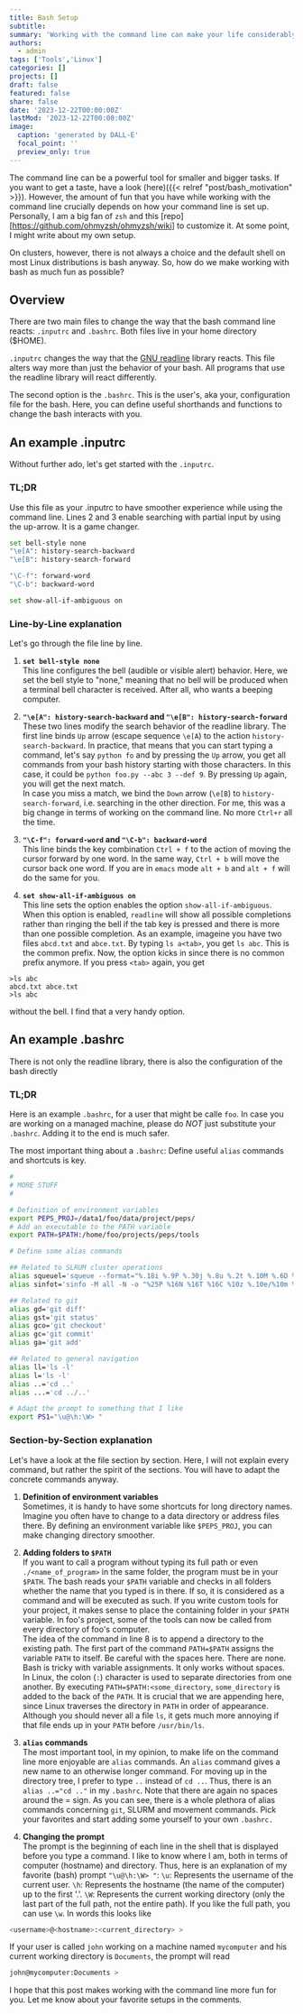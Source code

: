 ```yaml
---
title: Bash Setup
subtitle: 
summary: 'Working with the command line can make your life considerably easier, or it can be a major pain. For me, one of the essential points is a good setup of my bash.'
authors:
  - admin
tags: ['Tools','Linux']
categories: []
projects: []
draft: false
featured: false
share: false
date: '2023-12-22T00:00:00Z'
lastMod: '2023-12-22T00:00:00Z'
image:
  caption: 'generated by DALL-E'
  focal_point: ''
  preview_only: true
---  
```

The command line can be a powerful tool for smaller and bigger tasks. If you want to get a taste, have a look (here)({{< relref "post/bash_motivation" >}}).
However, the amount of fun that you have while working with the command line crucially depends on how your command line is set up.
Personally, I am a big fan of `zsh` and this [repo][https://github.com/ohmyzsh/ohmyzsh/wiki] to customize it.
At some point, I might write about my own setup.

On clusters, however, there is not always a choice and the default shell on most Linux distributions is bash anyway.
So, how do we make working with bash as much fun as possible?

## Overview
There are two main files to change the way that the bash command line reacts: `.inputrc` and `.bashrc`.
Both files live in your home directory ($HOME).

`.inputrc` changes the way that the [GNU readline](https://tiswww.case.edu/php/chet/readline/rltop.html) library reacts.
This file alters way more than just the behavior of your bash.
All programs that use the readline library will react differently.

The second option is the `.bashrc`.
This is the user's, aka your, configuration file for the bash.
Here, you can define useful shorthands and functions to change the bash interacts with you.

## An example .inputrc
Without further ado, let's get started with the `.inputrc`.
### TL;DR
Use this file as your .inputrc to have smoother experience while using the command line.
Lines  2 and 3 enable searching with partial input by using the up-arrow. It is a game changer.

```bash {linenos=true}
set bell-style none
"\e[A": history-search-backward
"\e[B": history-search-forward

"\C-f": forward-word
"\C-b": backward-word

set show-all-if-ambiguous on
```
### Line-by-Line explanation
Let's go through the file line by line.

1.  **`set bell-style none`**  
This line configures the bell (audible or visible alert) behavior. 
Here, we set the bell style to "none," meaning that no bell will be produced when a terminal bell character is received.
After all, who wants a beeping computer.

2.  **`"\e[A": history-search-backward` and `"\e[B": history-search-forward`**   
These two lines modify the search behavior of the readline library.
The first line binds `Up` arrow (escape sequence `\e[A`) to the action `history-search-backward`.
In practice, that means that you can start typing a command, let's say `python fo` and by pressing the `Up` arrow, you get all commands from your bash history starting with those characters.
In this case, it could be `python foo.py --abc 3 --def 9`.
By pressing `Up` again, you will get the next match.  
In case you miss a match, we bind the `Down` arrow (`\e[B`) to `history-search-forward`, i.e. searching in the other direction.
For me, this was a big change in terms of working on the command line. No more `Ctrl+r` all the time.

3. **`"\C-f": forward-word` and `"\C-b": backward-word`**  
This line binds the key combination `Ctrl + f` to the action of moving the cursor forward by one word.
In the same way, `Ctrl + b` will move the cursor back one word.
If you are in `emacs` mode `alt + b` and `alt + f` will do the same for you.

1. **`set show-all-if-ambiguous on`**  
This line sets the option enables the option `show-all-if-ambiguous`.
When this option is enabled, `readline` will show all possible completions rather than ringing the bell if the tab key is pressed and there is more than one possible completion.
As an example, imageine you have two files `abcd.txt` and `abce.txt`.
By typing `ls a<tab>`, you get `ls abc`. This is the common prefix.
Now, the option kicks in since there is no common prefix anymore. If you press `<tab>` again, you get
```
>ls abc
abcd.txt abce.txt
>ls abc
```
without the bell. I find that a very handy option.


## An example .bashrc
There is not only the readline library, there is also the configuration of the bash directly
### TL;DR
Here is an example `.bashrc`, for a user that might be calle `foo`.
In case you are working on a managed machine, please do *NOT* just substitute your `.bashrc`.
Adding it to the end is much safer.

The most important thing about a `.bashrc`: Define useful `alias` commands and shortcuts is key.

```bash {linenos=true}
#
# MORE STUFF
#

# Definition of environment variables
export PEPS_PROJ=/data1/foo/data/project/peps/
# Add an executable to the PATH variable
export PATH=$PATH:/home/foo/projects/peps/tools

# Define some alias commands

## Related to SLRUM cluster operations
alias squeuel='squeue --format="%.18i %.9P %.30j %.8u %.2t %.10M %.6D %R" -u foo'
alias sinfot='sinfo -M all -N -o "%25P %16N %16T %16C %10z %.10e/%10m %10g %b"'

## Related to git
alias gd='git diff'
alias gst='git status'
alias gco='git checkout'
alias gc='git commit'
alias ga='git add'

## Related to general navigation
alias ll='ls -l'
alias l='ls -l'
alias ..='cd ..'
alias ...='cd ../..'

# Adapt the prompt to something that I like
export PS1="\u@\h:\W> "
```

### Section-by-Section explanation
Let's have a look at the file section by section.
Here, I will not explain every command, but rather the spirit of the sections.
You will have to adapt the concrete commands anyway.

1. **Definition of environment variables**  
Sometimes, it is handy to have some shortcuts for long directory names.
Imagine you often have to change to a data directory or address files there.
By defining an environment variable like `$PEPS_PROJ`, you can make changing directory smoother.

2. **Adding folders to `$PATH`**  
If you want to call a program without typing its full path or even `./<name_of_program>` in the same folder, the program must be in your `$PATH`.
The bash reads your `$PATH` variable and checks in all folders whether the name that you typed is in there.
If so, it is considered as a command and will be executed as such.
If you write custom tools for your project, it makes sense to place the containing folder in your `$PATH` variable.
In foo's project, some of the tools can now be called from every directory of foo's computer.  
The idea of the command in line 8 is to append a directory to the existing path.
The first part of the command `PATH=$PATH` assigns the variable `PATH` to itself. Be careful with the spaces here. There are none.
Bash is tricky with variable assignments. It only works without spaces.  
In Linux, the colon (`:`) character is used to separate directories from one another.
By executing `PATH=$PATH:<some_directory`, `some_directory` is added to the back of the `PATH`.
It is crucial that we are appending here, since Linux traverses the directory in `PATH` in order of appearance.
Although you should never all a file `ls`, it gets much more annoying if that file ends up in your `PATH` before `/usr/bin/ls`.

3. **`alias` commands**  
The most important tool, in my opinion, to make life on the command line more enjoyable are `alias` commands.
An `alias` command gives a new name to an otherwise longer command.
For moving up in the directory tree, I prefer to type `..` instead of `cd ..`.
Thus, there is an `alias ..="cd .."` in my `.bashrc`.
Note that there are again no spaces around the = sign.
As you can see, there is a whole plethora of alias commands concerning `git`, SLURM and movement commands.
Pick your favorites and start adding some yourself to your own `.bashrc.`

4. **Changing the prompt**  
The prompt is the beginning of each line in the shell that is displayed before you type a command.
I like to know where I am, both in terms of computer (hostname) and directory.
Thus, here is an explanation of my favorite (bash) prompt `"\u@\h:\W> "`:
  `\u`: Represents the username of the current user.
  `\h`: Represents the hostname (the name of the computer) up to the first '.'.
  `\W`: Represents the current working directory (only the last part of the full path, not the entire path). If you like the full path, you can use `\w`.
In words this looks like
```bash
<username>@<hostname>:<current_directory> >
```
If your user is called `john` working on a machine named `mycomputer` and his current working directory is `Documents`, the prompt will read
```bash
john@mycomputer:Documents >
```

I hope that this post makes working with the command line more fun for you.
Let me know about your favorite setups in the comments.